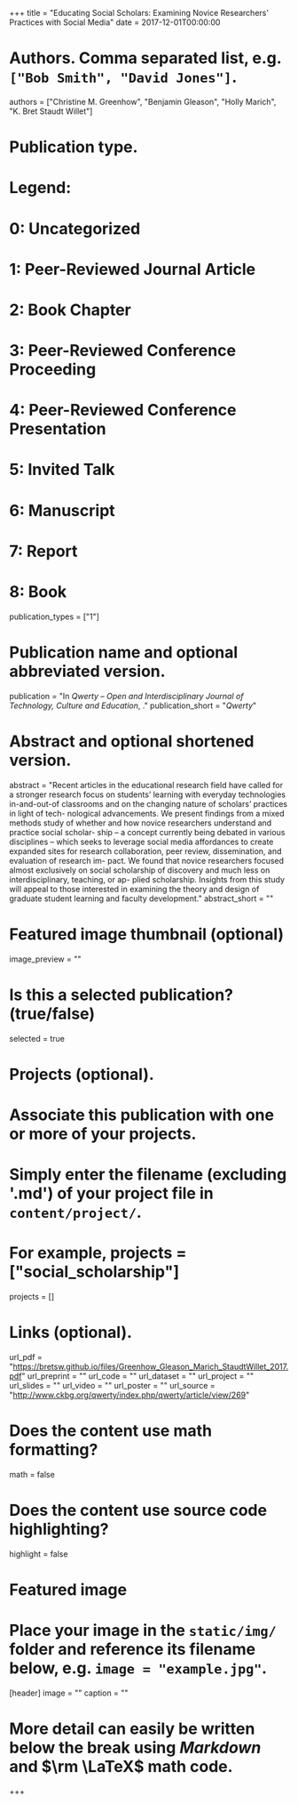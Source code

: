 +++
title = "Educating Social Scholars: Examining Novice Researchers' Practices with Social Media"
date = 2017-12-01T00:00:00

# Authors. Comma separated list, e.g. `["Bob Smith", "David Jones"]`.
authors = ["Christine M. Greenhow", "Benjamin Gleason", "Holly Marich", "K. Bret Staudt Willet"]

# Publication type.
# Legend:
#  0: Uncategorized
#  1: Peer-Reviewed Journal Article
#  2: Book Chapter
#  3: Peer-Reviewed Conference Proceeding
#  4: Peer-Reviewed Conference Presentation
#  5: Invited Talk
#  6: Manuscript
#  7: Report
#  8: Book
publication_types = ["1"]

# Publication name and optional abbreviated version.
publication = "In *Qwerty – Open and Interdisciplinary Journal of Technology, Culture and Education*, ."
publication_short = "*Qwerty*"

# Abstract and optional shortened version.
abstract = "Recent articles in the educational research field have called for a stronger research focus on students’ learning with everyday technologies in-and-out-of classrooms and on the changing nature of scholars’ practices in light of tech- nological advancements. We present findings from a mixed methods study of whether and how novice researchers understand and practice social scholar- ship – a concept currently being debated in various disciplines – which seeks to leverage social media affordances to create expanded sites for research collaboration, peer review, dissemination, and evaluation of research im- pact. We found that novice researchers focused almost exclusively on social scholarship of discovery and much less on interdisciplinary, teaching, or ap- plied scholarship. Insights from this study will appeal to those interested in examining the theory and design of graduate student learning and faculty development."
abstract_short = ""

# Featured image thumbnail (optional)
image_preview = ""

# Is this a selected publication? (true/false)
selected = true

# Projects (optional).
#   Associate this publication with one or more of your projects.
#   Simply enter the filename (excluding '.md') of your project file in `content/project/`. 
#   For example, projects = ["social_scholarship"]
projects = []

# Links (optional).
url_pdf = "https://bretsw.github.io/files/Greenhow_Gleason_Marich_StaudtWillet_2017.pdf"
url_preprint = ""
url_code = ""
url_dataset = ""
url_project = ""
url_slides = ""
url_video = ""
url_poster = ""
url_source = "http://www.ckbg.org/qwerty/index.php/qwerty/article/view/269"

# Does the content use math formatting?
math = false

# Does the content use source code highlighting?
highlight = false

# Featured image
# Place your image in the `static/img/` folder and reference its filename below, e.g. `image = "example.jpg"`.
[header]
image = ""
caption = ""

# More detail can easily be written below the break using *Markdown* and $\rm \LaTeX$ math code.

+++

